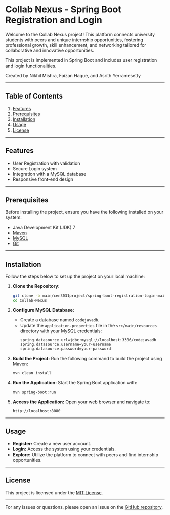 # Collab Nexus - Spring Boot Registration and Login

Welcome to the Collab Nexus project! This platform connects university students with peers and unique internship opportunities, fostering professional growth, skill enhancement, and networking tailored for collaborative and innovative opportunities.

This project is implemented in Spring Boot and includes user registration and login functionalities.

Created by Nikhil Mishra, Faizan Haque, and Asrith Yerramesetty

---

## Table of Contents

1. [Features](#features)
2. [Prerequisites](#prerequisites)
3. [Installation](#installation)
4. [Usage](#usage)
5. [License](#license)

---

## Features

- User Registration with validation
- Secure Login system
- Integration with a MySQL database
- Responsive front-end design

---

## Prerequisites

Before installing the project, ensure you have the following installed on your system:

- Java Development Kit (JDK) 7
- [Maven](https://maven.apache.org/)
- [MySQL](https://www.mysql.com/)
- [Git](https://git-scm.com/)

---

## Installation

Follow the steps below to set up the project on your local machine:

1. **Clone the Repository:**
   ```bash
   git clone -b main/cen3031project/spring-boot-registration-login-main https://github.com/nmishra-ufl/Collab-Nexus.git
   cd Collab-Nexus
   ```

2. **Configure MySQL Database:**
    - Create a database named `codejavadb`.
    - Update the `application.properties` file in the `src/main/resources` directory with your MySQL credentials:
      ```properties
      spring.datasource.url=jdbc:mysql://localhost:3306/codejavadb
      spring.datasource.username=your-username
      spring.datasource.password=your-password
      ```

3. **Build the Project:**
   Run the following command to build the project using Maven:
   ```bash
   mvn clean install
   ```

4. **Run the Application:**
   Start the Spring Boot application with:
   ```bash
   mvn spring-boot:run
   ```

5. **Access the Application:**
   Open your web browser and navigate to:
   ```
   http://localhost:8080
   ```

---

## Usage

- **Register:** Create a new user account.
- **Login:** Access the system using your credentials.
- **Explore:** Utilize the platform to connect with peers and find internship opportunities.

---

## License

This project is licensed under the [MIT License](LICENSE).

---

For any issues or questions, please open an issue on the [GitHub repository](https://github.com/nmishra-ufl/Collab-Nexus/issues).

